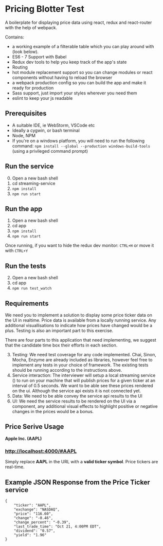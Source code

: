 # Pricing Blotter Test
A boilerplate for displaying price data using react, redux and react-router with the help of webpack.

Contains: 

* a working example of a filterable table which you can play around with (look below).
* ES6 - 7 Support with Babel
* Redux dev tools to help you keep track of the app's state
* Routing
* hot module replacement support so you can change modules or react components without having to reload the browser
* a webpack production config so you can build the app and make it ready for production
* Sass support, just import your styles wherever you need them
* eslint to keep your js readable

## Prerequisites
* A suitable IDE, ie WebStorm, VSCode etc
* Ideally a cygwin, or bash terminal
* Node, NPM
* If you're on a windows platform, you will need to run the following command: ``npm install --global --production windows-build-tools`` (using a privileged command prompt)

## Run the service
0. Open a new bash shell
0. cd streaming-service
0. ```npm install```
0. ```npm run start```

## Run the app
1. Open a new bash shell
1. cd app
1. ```npm install```
1. ```npm run start```

Once running, if you want to hide the redux dev monitor: ```CTRL+H``` or move it with ```CTRL+Y```


## Run the tests
2. Open a new bash shell
2. cd app
2. ```npm run test_watch```

## Requirements

We need you to implement a solution to display some price ticker data on the UI in realtime. Price data is available from a locally running service. Any additional visuallisations to indicate how prices have changed would be a plus. Testing is also an important part to this exercise.

There are four parts to this application that need implementing, we suggest that the candidate time box their efforts in each section.

3. Testing:
    We need test coverage for any code implemented. Chai, Sinon, Mocha, Enzyme are already included as libraries, however feel free to implement any tests in your choice of framework. The existing tests should be running according to the instructions above.
3. Service interaction: 
    The interviewer will setup a local streaming service () to run on your machine that will publish prices for a given ticker at an        interval of 0.5 seconds. We want to be able see these prices rendered on the ui. Although the service api exists it is not connected yet.
3. Data:
    We need to be able convey the service api results to the UI
3. UI:
    We need the service results to be rendered on the UI via a component, any additional visual effects to highlight positive or negative changes in the     prices would be a bonus.

## Price Serive Usage

**Apple Inc. (AAPL)**
### <http://localhost:4000/#AAPL>

Simply replace **AAPL** in the URL with a **valid ticker symbol**. Price tickers are real-time.

## Example JSON Response from the Price Ticker service

    {
        "ticker": "AAPL",
        "exchange": "NASDAQ",
        "price": "116.60",
        "change": "-0.46",
        "change_percent": "-0.39",
        "last_trade_time": "Oct 21, 4:00PM EDT",
        "dividend": "0.57",
        "yield": "1.96"
    }
